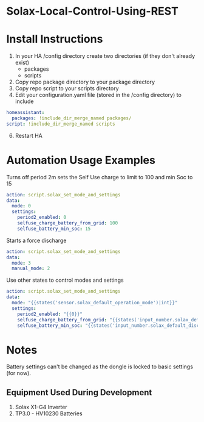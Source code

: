 # Solax-Local-Control-Using-REST
# Install Instructions
1. In your HA /config directory create two directories (if they don't already exist)
   * packages
   * scripts
2. Copy repo package directory to your package directory
3. Copy repo script to your scripts directory
4. Edit your configuration.yaml file (stored in the /config directory) to include
```yaml
homeassistant:
  packages: !include_dir_merge_named packages/
script: !include_dir_merge_named scripts
```
6. Restart HA

# Automation Usage Examples

Turns off period 2m sets the Self Use charge to limit to 100 and min Soc to 15
```yaml
action: script.solax_set_mode_and_settings
data:
  mode: 0
  settings:
    period2_enabled: 0
    selfuse_charge_battery_from_grid: 100
    selfuse_battery_min_soc: 15
```

Starts a force discharge
```yaml
action: script.solax_set_mode_and_settings
data:
  mode: 3
  manual_mode: 2
```


Use other states to control modes and settings
```yaml
action: script.solax_set_mode_and_settings
data:
  mode: "{{states('sensor.solax_default_operation_mode')|int}}"
  settings:
    period2_enabled: "{{0}}"
    selfuse_charge_battery_from_grid: "{{states('input_number.solax_default_charge_to_limit_soc')|int}}"
    selfuse_battery_min_soc: "{{states('input_number.solax_default_discharge_limit_soc')|int}}"
```

# Notes
Battery settings can't be changed as the dongle is locked to basic settings (for now).
## Equipment Used During Development
<ol>
<li>Solax X1-G4 Inverter</li>
<li>TP3.0 - HV10230 Batteries</li>

